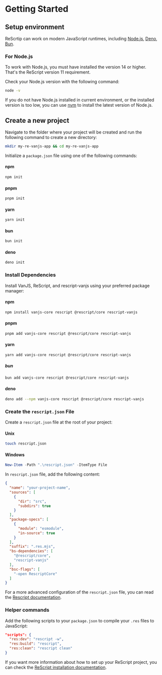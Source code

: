 # Getting Started

## Setup environment

ReScrtip can work on modern JavaScript runtimes, including [Node.js](https://nodejs.org), [Deno](https://deno.com/), [Bun](https://bun.sh/).

### For Node.js

To work with Node.js, you must have installed the version 14 or higher. That's the ReScript version 11 requirement.

Check your Node.js version with the following command:
```sh
node -v
```

If you do not have Node.js installed in current environment, or the installed version is too low, you can use [nvm](https://github.com/nvm-sh/nvm) to install the latest version of Node.js.

## Create a new project

Navigate to the folder where your project will be created and run the following command to create a new directory:
```sh
mkdir my-re-vanjs-app && cd my-re-vanjs-app
```

Initialize a `package.json` file using one of the following commands:

<!-- tabs:start -->

#### **npm**
```sh
npm init
```

#### **pnpm**
```sh
pnpm init
```

#### **yarn**
```sh
yarn init
```

#### **bun**
```sh
bun init
```

#### **deno**
```sh
deno init
```

<!-- tabs:end -->


### Install Dependencies

Install VanJS, ReScript, and rescript-vanjs using your preferred package manager:

<!-- tabs:start -->

#### **npm**
```sh
npm install vanjs-core rescript @rescript/core rescript-vanjs
```


#### **pnpm**
```sh
pnpm add vanjs-core rescript @rescript/core rescript-vanjs
```


#### **yarn**
```sh
yarn add vanjs-core rescript @rescript/core rescript-vanjs
```


##### **bun**
```sh
bun add vanjs-core rescript @rescript/core rescript-vanjs
```


#### **deno**
```sh
deno add --npm vanjs-core rescript @rescript/core rescript-vanjs
```

<!-- tabs:end -->

### Create the `rescript.json` File

Create a `rescript.json` file at the root of your project:

<!-- tabs:start -->

#### **Unix**
```sh
touch rescript.json
```

#### **Windows**
```powershell
New-Item -Path ".\rescript.json" -ItemType File
```

<!-- tabs:end -->

In `rescript.json` file, add the following content:
```json
{
  "name": "your-project-name",
  "sources": [
    {
      "dir": "src",
      "subdirs": true
    }
  ],
  "package-specs": [
    {
      "module": "esmodule",
      "in-source": true
    }
  ],
  "suffix": ".res.mjs",
  "bs-dependencies": [
    "@rescript/core",
    "rescript-vanjs"
  ],
  "bsc-flags": [
    "-open RescriptCore"
  ]
}
```

For a more advanced configuration of the `rescript.json` file, you can read the [Rescript documentation](https://rescript-lang.org/docs/manual/v11.0.0/build-configuration).

### Helper commands

Add the following scripts to your `package.json` to compile your `.res` files to JavaScript:

```json
"scripts": {
  "res:dev": "rescript -w",
  "res:build": "rescript",
  "res:clean": "rescript clean"
}
```

If you want more information about how to set up your ReScript project, you can check the [ReScript installation documentation](https://rescript-lang.org/docs/manual/v11.0.0/installation).